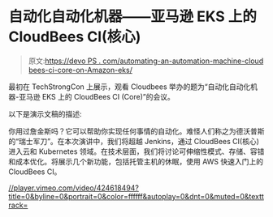 # 自动化自动化机器——亚马逊 EKS 上的 CloudBees CI(核心)

> 原文:[https://devo PS . com/automating-an-automation-machine-cloud bees-ci-core-on-Amazon-eks/](https://devops.com/automating-an-automation-machine-cloudbees-ci-core-on-amazon-eks/)

最初在 TechStrongCon 上展示，观看 Cloudbees 举办的题为“自动化自动化机器-亚马逊 EKS 上的 CloudBees CI (Core)”的会议。

以下是演示文稿的描述:

你用过詹金斯吗？它可以帮助你实现任何事情的自动化。难怪人们称之为德沃普斯的“瑞士军刀”。在本次演讲中，我们将超越 Jenkins，通过 CloudBees CI(核心)进入云和 Kubernetes 领域。在技术层面，我们将讨论可伸缩性模式、存储、容错和成本优化。将展示几个新功能，包括托管主机的休眠，使用 AWS 快速入门上的 CloudBees CI。

[//player.vimeo.com/video/424618494?title=0&byline=0&portrait=0&color=ffffff&autoplay=0&dnt=0&muted=0&texttrack=](//player.vimeo.com/video/424618494?title=0&byline=0&portrait=0&color=ffffff&autoplay=0&dnt=0&muted=0&texttrack=)